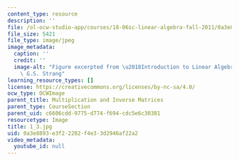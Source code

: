 ```yaml
---
content_type: resource
description: ''
file: /ol-ocw-studio-app/courses/18-06sc-linear-algebra-fall-2011/0a3e8893e3f22202f4e33d2946af22a2_1_3.jpg
file_size: 5421
file_type: image/jpeg
image_metadata:
  caption: ''
  credit: ''
  image-alt: "Figure excerpted from \u2018Introduction to Linear Algebra\u2019 by\
    \ G.S. Strang"
learning_resource_types: []
license: https://creativecommons.org/licenses/by-nc-sa/4.0/
ocw_type: OCWImage
parent_title: Multiplication and Inverse Matrices
parent_type: CourseSection
parent_uid: c6606cdd-9775-d774-f694-cdc5e6c30381
resourcetype: Image
title: 1_3.jpg
uid: 0a3e8893-e3f2-2202-f4e3-3d2946af22a2
video_metadata:
  youtube_id: null
---
```

